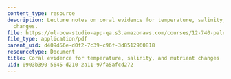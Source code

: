 ```yaml
---
content_type: resource
description: Lecture notes on coral evidence for temperature, salinity, and nutrient
  changes.
file: https://ol-ocw-studio-app-qa.s3.amazonaws.com/courses/12-740-paleoceanography-spring-2008/0903b3905645d2102a1197fa5afcd272_lec13.pdf
file_type: application/pdf
parent_uid: d409d56e-d0f2-7c39-c96f-3d8512960818
resourcetype: Document
title: Coral evidence for temperature, salinity, and nutrient changes
uid: 0903b390-5645-d210-2a11-97fa5afcd272
---
```

